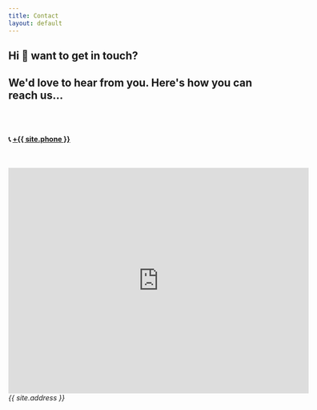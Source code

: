 ```yaml
---
title: Contact
layout: default
---
```


<div class="has-text-centered" >
    <section>
        <h1 class="is-size-1" >Hi 👋 want to get in touch?</h1>
        <h2 class="is-size-4" >We'd love to hear from you. Here's how you can reach us...</h2>
    </section>
    <section>
        <br/>
        <br/>
        <p class="is-size-2" ><strong>📞 <a href="tel:+{{site.phone}}">+{{ site.phone }}</a></strong></p>
        <br/>
        <br/>
        <iframe src="https://www.google.com/maps/embed?pb=!1m18!1m12!1m3!1d3225.0885411697204!2d-115.17878408430705!3d36.066944416328035!2m3!1f0!2f0!3f0!3m2!1i1024!2i768!4f13.1!3m3!1m2!1s0x80c8c5f9f346c03b%3A0xa4a86e0628262166!2s6623%20S%20Las%20Vegas%20Blvd%2C%20Las%20Vegas%2C%20NV%2089119!5e0!3m2!1sen!2sus!4v1613866864105!5m2!1sen!2sus" width="600" height="450" style="border:0;" allowfullscreen="" loading="lazy" title="Google Maps"></iframe>
        <address>{{ site.address }}</address>
    </section>
</div>